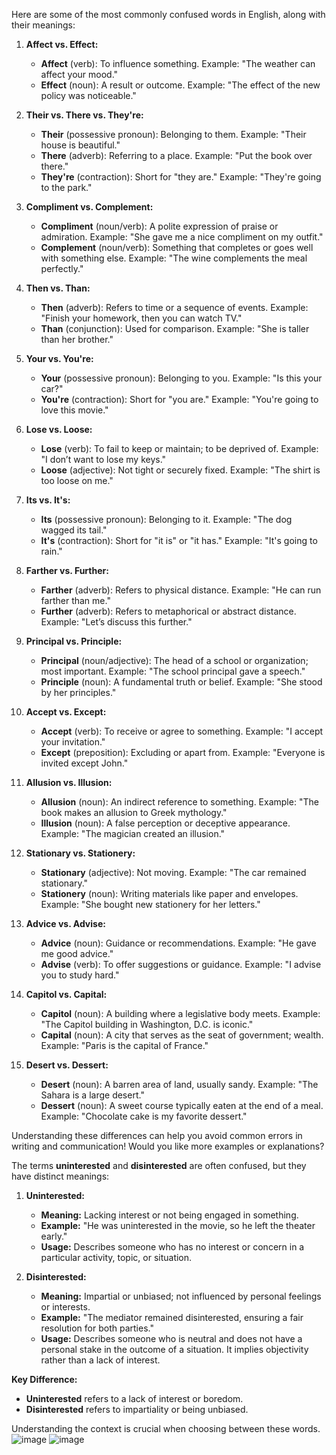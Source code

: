 
Here are some of the most commonly confused words in English, along with their meanings:

1. **Affect vs. Effect:**
   - **Affect** (verb): To influence something. Example: "The weather can affect your mood."
   - **Effect** (noun): A result or outcome. Example: "The effect of the new policy was noticeable."

2. **Their vs. There vs. They're:**
   - **Their** (possessive pronoun): Belonging to them. Example: "Their house is beautiful."
   - **There** (adverb): Referring to a place. Example: "Put the book over there."
   - **They're** (contraction): Short for "they are." Example: "They're going to the park."

3. **Compliment vs. Complement:**
   - **Compliment** (noun/verb): A polite expression of praise or admiration. Example: "She gave me a nice compliment on my outfit."
   - **Complement** (noun/verb): Something that completes or goes well with something else. Example: "The wine complements the meal perfectly."

4. **Then vs. Than:**
   - **Then** (adverb): Refers to time or a sequence of events. Example: "Finish your homework, then you can watch TV."
   - **Than** (conjunction): Used for comparison. Example: "She is taller than her brother."

5. **Your vs. You're:**
   - **Your** (possessive pronoun): Belonging to you. Example: "Is this your car?"
   - **You're** (contraction): Short for "you are." Example: "You're going to love this movie."

6. **Lose vs. Loose:**
   - **Lose** (verb): To fail to keep or maintain; to be deprived of. Example: "I don’t want to lose my keys."
   - **Loose** (adjective): Not tight or securely fixed. Example: "The shirt is too loose on me."

7. **Its vs. It's:**
   - **Its** (possessive pronoun): Belonging to it. Example: "The dog wagged its tail."
   - **It's** (contraction): Short for "it is" or "it has." Example: "It's going to rain."

8. **Farther vs. Further:**
   - **Farther** (adverb): Refers to physical distance. Example: "He can run farther than me."
   - **Further** (adverb): Refers to metaphorical or abstract distance. Example: "Let’s discuss this further."

9. **Principal vs. Principle:**
   - **Principal** (noun/adjective): The head of a school or organization; most important. Example: "The school principal gave a speech."
   - **Principle** (noun): A fundamental truth or belief. Example: "She stood by her principles."

10. **Accept vs. Except:**
    - **Accept** (verb): To receive or agree to something. Example: "I accept your invitation."
    - **Except** (preposition): Excluding or apart from. Example: "Everyone is invited except John."

11. **Allusion vs. Illusion:**
    - **Allusion** (noun): An indirect reference to something. Example: "The book makes an allusion to Greek mythology."
    - **Illusion** (noun): A false perception or deceptive appearance. Example: "The magician created an illusion."

12. **Stationary vs. Stationery:**
    - **Stationary** (adjective): Not moving. Example: "The car remained stationary."
    - **Stationery** (noun): Writing materials like paper and envelopes. Example: "She bought new stationery for her letters."

13. **Advice vs. Advise:**
    - **Advice** (noun): Guidance or recommendations. Example: "He gave me good advice."
    - **Advise** (verb): To offer suggestions or guidance. Example: "I advise you to study hard."

14. **Capitol vs. Capital:**
    - **Capitol** (noun): A building where a legislative body meets. Example: "The Capitol building in Washington, D.C. is iconic."
    - **Capital** (noun): A city that serves as the seat of government; wealth. Example: "Paris is the capital of France."

15. **Desert vs. Dessert:**
    - **Desert** (noun): A barren area of land, usually sandy. Example: "The Sahara is a large desert."
    - **Dessert** (noun): A sweet course typically eaten at the end of a meal. Example: "Chocolate cake is my favorite dessert."

Understanding these differences can help you avoid common errors in writing and communication! Would you like more examples or explanations?


The terms **uninterested** and **disinterested** are often confused, but they have distinct meanings:

1. **Uninterested:**
   - **Meaning:** Lacking interest or not being engaged in something.
   - **Example:** "He was uninterested in the movie, so he left the theater early."
   - **Usage:** Describes someone who has no interest or concern in a particular activity, topic, or situation.

2. **Disinterested:**
   - **Meaning:** Impartial or unbiased; not influenced by personal feelings or interests.
   - **Example:** "The mediator remained disinterested, ensuring a fair resolution for both parties."
   - **Usage:** Describes someone who is neutral and does not have a personal stake in the outcome of a situation. It implies objectivity rather than a lack of interest.

**Key Difference:**
- **Uninterested** refers to a lack of interest or boredom.
- **Disinterested** refers to impartiality or being unbiased.

Understanding the context is crucial when choosing between these words.
![image](https://github.com/user-attachments/assets/e35875b8-e6de-4df0-b597-d75ffe5a2ecc)
![image](https://github.com/user-attachments/assets/97d8a769-6356-4cbf-bf5e-66456a44fdf0)
